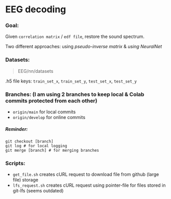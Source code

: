 # EEG decoding

### Goal:
Given `correlation matrix` / `edf file`, restore the sound spectrum.

Two different approaches: using *pseudo-inverse matrix* & *using NeuralNet*

### Datasets:
> EEG/nn/datasets

.h5 file keys: `train_set_x`, `train_set_y`, `test_set_x`, `test_set_y`

### Branches: (I am using 2 branches to keep local & Colab commits protected from each other)
* `origin/main` for local commits 
* `origin/develop` for online commits

##### Reminder:
```
git checkout [branch]
git log # for local logging
git merge [branch] # for merging branches 
```

### Scripts:
* `get_file.sh` creates cURL request to download file from github (large file) storage
* `lfs_request.sh` creates cURL request using pointer-file for files stored in git-lfs (seems outdated)
